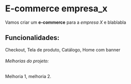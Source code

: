 # E-commerce empresa_x

Vamos criar um **e-commerce** para a *empresa X* e blablabla

## Funcionalidades:

Checkout, Tela de produto, Catálogo, Home com banner

###### Melhorias do projeto:

Melhoria 1, melhoria 2.
